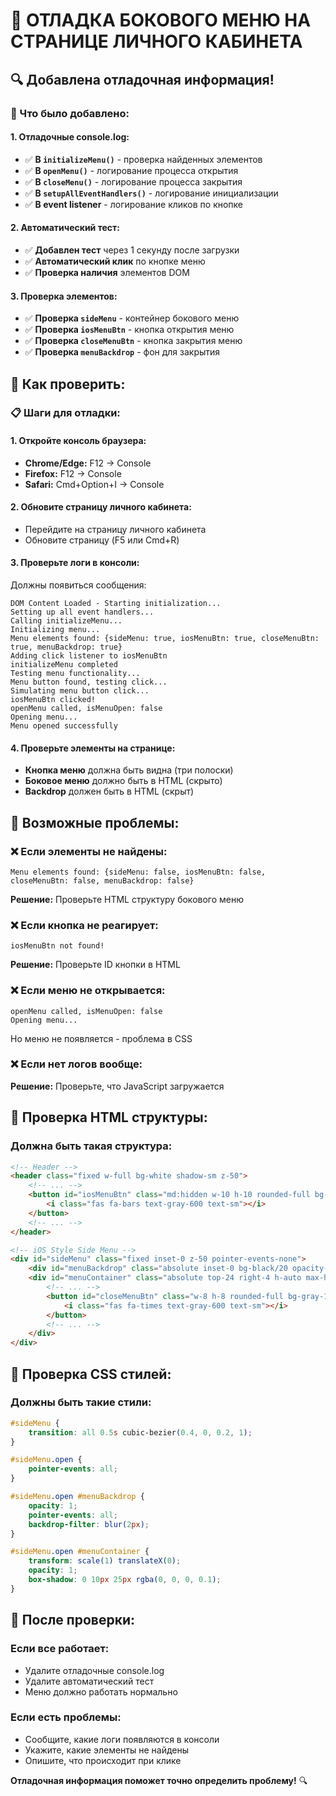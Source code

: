 # 🎯 ОТЛАДКА БОКОВОГО МЕНЮ НА СТРАНИЦЕ ЛИЧНОГО КАБИНЕТА

## 🔍 **Добавлена отладочная информация!**

### **🔧 Что было добавлено:**

#### **1. Отладочные console.log:**
- ✅ **В `initializeMenu()`** - проверка найденных элементов
- ✅ **В `openMenu()`** - логирование процесса открытия
- ✅ **В `closeMenu()`** - логирование процесса закрытия
- ✅ **В `setupAllEventHandlers()`** - логирование инициализации
- ✅ **В event listener** - логирование кликов по кнопке

#### **2. Автоматический тест:**
- ✅ **Добавлен тест** через 1 секунду после загрузки
- ✅ **Автоматический клик** по кнопке меню
- ✅ **Проверка наличия** элементов DOM

#### **3. Проверка элементов:**
- ✅ **Проверка `sideMenu`** - контейнер бокового меню
- ✅ **Проверка `iosMenuBtn`** - кнопка открытия меню
- ✅ **Проверка `closeMenuBtn`** - кнопка закрытия меню
- ✅ **Проверка `menuBackdrop`** - фон для закрытия

## 🚀 **Как проверить:**

### **📋 Шаги для отладки:**

#### **1. Откройте консоль браузера:**
- **Chrome/Edge:** F12 → Console
- **Firefox:** F12 → Console
- **Safari:** Cmd+Option+I → Console

#### **2. Обновите страницу личного кабинета:**
- Перейдите на страницу личного кабинета
- Обновите страницу (F5 или Cmd+R)

#### **3. Проверьте логи в консоли:**
Должны появиться сообщения:
```
DOM Content Loaded - Starting initialization...
Setting up all event handlers...
Calling initializeMenu...
Initializing menu...
Menu elements found: {sideMenu: true, iosMenuBtn: true, closeMenuBtn: true, menuBackdrop: true}
Adding click listener to iosMenuBtn
initializeMenu completed
Testing menu functionality...
Menu button found, testing click...
Simulating menu button click...
iosMenuBtn clicked!
openMenu called, isMenuOpen: false
Opening menu...
Menu opened successfully
```

#### **4. Проверьте элементы на странице:**
- **Кнопка меню** должна быть видна (три полоски)
- **Боковое меню** должно быть в HTML (скрыто)
- **Backdrop** должен быть в HTML (скрыт)

## 🎯 **Возможные проблемы:**

### **❌ Если элементы не найдены:**
```
Menu elements found: {sideMenu: false, iosMenuBtn: false, closeMenuBtn: false, menuBackdrop: false}
```
**Решение:** Проверьте HTML структуру бокового меню

### **❌ Если кнопка не реагирует:**
```
iosMenuBtn not found!
```
**Решение:** Проверьте ID кнопки в HTML

### **❌ Если меню не открывается:**
```
openMenu called, isMenuOpen: false
Opening menu...
```
Но меню не появляется - проблема в CSS

### **❌ Если нет логов вообще:**
**Решение:** Проверьте, что JavaScript загружается

## 🔧 **Проверка HTML структуры:**

### **Должна быть такая структура:**
```html
<!-- Header -->
<header class="fixed w-full bg-white shadow-sm z-50">
    <!-- ... -->
    <button id="iosMenuBtn" class="md:hidden w-10 h-10 rounded-full bg-gray-100/50 backdrop-blur-sm flex items-center justify-center hover:bg-gray-200/50 active:bg-gray-300/50 transition-all duration-200 transform hover:scale-105 active:scale-95 cursor-pointer">
        <i class="fas fa-bars text-gray-600 text-sm"></i>
    </button>
    <!-- ... -->
</header>

<!-- iOS Style Side Menu -->
<div id="sideMenu" class="fixed inset-0 z-50 pointer-events-none">
    <div id="menuBackdrop" class="absolute inset-0 bg-black/20 opacity-0 transition-all duration-250 ease-out pointer-events-none"></div>
    <div id="menuContainer" class="absolute top-24 right-4 h-auto max-h-[80vh] w-72 bg-white/95 backdrop-blur-xl rounded-3xl shadow-2xl transform scale-75 opacity-0 transition-all duration-250 ease-out border border-white/30">
        <!-- ... -->
        <button id="closeMenuBtn" class="w-8 h-8 rounded-full bg-gray-100/50 backdrop-blur-sm flex items-center justify-center hover:bg-gray-200/50 active:bg-gray-300/50 transition-all duration-200 transform hover:scale-105 active:scale-95 cursor-pointer">
            <i class="fas fa-times text-gray-600 text-sm"></i>
        </button>
        <!-- ... -->
    </div>
</div>
```

## 🎯 **Проверка CSS стилей:**

### **Должны быть такие стили:**
```css
#sideMenu {
    transition: all 0.5s cubic-bezier(0.4, 0, 0.2, 1);
}

#sideMenu.open {
    pointer-events: all;
}

#sideMenu.open #menuBackdrop {
    opacity: 1;
    pointer-events: all;
    backdrop-filter: blur(2px);
}

#sideMenu.open #menuContainer {
    transform: scale(1) translateX(0);
    opacity: 1;
    box-shadow: 0 10px 25px rgba(0, 0, 0, 0.1);
}
```

## 🎉 **После проверки:**

### **Если все работает:**
- Удалите отладочные console.log
- Удалите автоматический тест
- Меню должно работать нормально

### **Если есть проблемы:**
- Сообщите, какие логи появляются в консоли
- Укажите, какие элементы не найдены
- Опишите, что происходит при клике

**Отладочная информация поможет точно определить проблему!** 🔍
